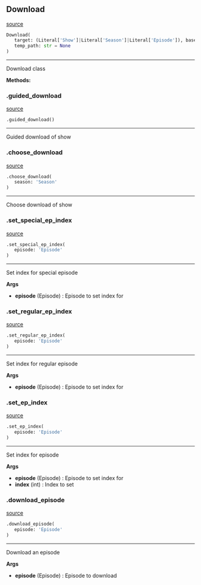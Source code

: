 #


## Download
[source](https://github.com/sheepyy039/tv-series-download/blob/main/TVSD/download.py/#L16)
```python 
Download(
   target: (Literal['Show']|Literal['Season']|Literal['Episode']), base_path: str,
   temp_path: str = None
)
```


---
Download class


**Methods:**


### .guided_download
[source](https://github.com/sheepyy039/tv-series-download/blob/main/TVSD/download.py/#L32)
```python
.guided_download()
```

---
Guided download of show

### .choose_download
[source](https://github.com/sheepyy039/tv-series-download/blob/main/TVSD/download.py/#L52)
```python
.choose_download(
   season: 'Season'
)
```

---
Choose download of show

### .set_special_ep_index
[source](https://github.com/sheepyy039/tv-series-download/blob/main/TVSD/download.py/#L86)
```python
.set_special_ep_index(
   episode: 'Episode'
)
```

---
Set index for special episode


**Args**

* **episode** (Episode) : Episode to set index for


### .set_regular_ep_index
[source](https://github.com/sheepyy039/tv-series-download/blob/main/TVSD/download.py/#L95)
```python
.set_regular_ep_index(
   episode: 'Episode'
)
```

---
Set index for regular episode


**Args**

* **episode** (Episode) : Episode to set index for


### .set_ep_index
[source](https://github.com/sheepyy039/tv-series-download/blob/main/TVSD/download.py/#L104)
```python
.set_ep_index(
   episode: 'Episode'
)
```

---
Set index for episode


**Args**

* **episode** (Episode) : Episode to set index for
* **index** (int) : Index to set


### .download_episode
[source](https://github.com/sheepyy039/tv-series-download/blob/main/TVSD/download.py/#L122)
```python
.download_episode(
   episode: 'Episode'
)
```

---
Download an episode


**Args**

* **episode** (Episode) : Episode to download

